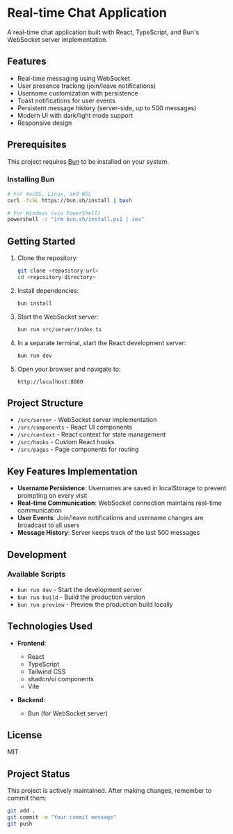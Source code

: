 
# Real-time Chat Application

A real-time chat application built with React, TypeScript, and Bun's WebSocket server implementation.

## Features

- Real-time messaging using WebSocket
- User presence tracking (join/leave notifications)
- Username customization with persistence
- Toast notifications for user events
- Persistent message history (server-side, up to 500 messages)
- Modern UI with dark/light mode support
- Responsive design

## Prerequisites

This project requires [Bun](https://bun.sh) to be installed on your system.

### Installing Bun

```bash
# For macOS, Linux, and WSL
curl -fsSL https://bun.sh/install | bash

# For Windows (via PowerShell)
powershell -c "irm bun.sh/install.ps1 | iex"
```

## Getting Started

1. Clone the repository:
   ```bash
   git clone <repository-url>
   cd <repository-directory>
   ```

2. Install dependencies:
   ```bash
   bun install
   ```

3. Start the WebSocket server:
   ```bash
   bun run src/server/index.ts
   ```

4. In a separate terminal, start the React development server:
   ```bash
   bun run dev
   ```

5. Open your browser and navigate to:
   ```
   http://localhost:8080
   ```

## Project Structure

- `/src/server` - WebSocket server implementation
- `/src/components` - React UI components
- `/src/context` - React context for state management
- `/src/hooks` - Custom React hooks
- `/src/pages` - Page components for routing

## Key Features Implementation

- **Username Persistence**: Usernames are saved in localStorage to prevent prompting on every visit
- **Real-time Communication**: WebSocket connection maintains real-time communication
- **User Events**: Join/leave notifications and username changes are broadcast to all users
- **Message History**: Server keeps track of the last 500 messages

## Development

### Available Scripts

- `bun run dev` - Start the development server
- `bun run build` - Build the production version
- `bun run preview` - Preview the production build locally

## Technologies Used

- **Frontend**:
  - React
  - TypeScript
  - Tailwind CSS
  - shadcn/ui components
  - Vite

- **Backend**:
  - Bun (for WebSocket server)

## License

MIT

## Project Status

This project is actively maintained. After making changes, remember to commit them:

```bash
git add .
git commit -m "Your commit message"
git push
```
